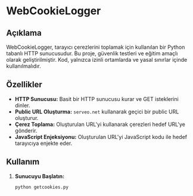 # WebCookieLogger

## Açıklama

WebCookieLogger, tarayıcı çerezlerini toplamak için kullanılan bir Python tabanlı HTTP sunucusudur. Bu proje, güvenlik testleri ve eğitim amaçlı olarak geliştirilmiştir. Kod, yalnızca izinli ortamlarda ve yasal sınırlar içinde kullanılmalıdır.

## Özellikler

- **HTTP Sunucusu:** Basit bir HTTP sunucusu kurar ve GET isteklerini dinler.
- **Public URL Oluşturma:** `serveo.net` kullanarak geçici bir public URL oluşturur.
- **Çerez Toplama:** Oluşturulan URL'yi kullanarak çerezleri hedef URL'ye gönderir.
- **JavaScript Enjeksiyonu:** Oluşturulan URL'yi JavaScript kodu ile hedef tarayıcıya enjekte eder.

## Kullanım

1. **Sunucuyu Başlatın:**

   ```bash
   python getcookies.py
